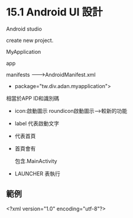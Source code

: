 # 15.1 Android UI 設計

Android studio

create new project.

MyApplication

app

manifests ---&gt;AndroidManifest.xml

* package="tw.div.adan.myapplication"&gt;

相當於APP ID和識別碼

* icon:啟動圖示 roundicon啟動圖示--&gt;較新的功能
* label 代表啟動文字
*  代表首頁
* 首頁會有

   包含.MainActivity

* LAUNCHER 表執行

## 範例

&lt;?xml version="1.0" encoding="utf-8"?&gt;

